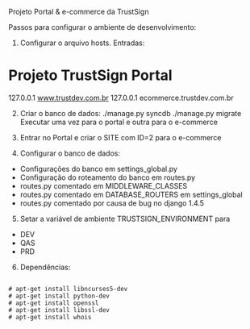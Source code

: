 Projeto Portal & e-commerce da TrustSign

Passos para configurar o ambiente de desenvolvimento:
1) Configurar o arquivo hosts. Entradas:
# Projeto TrustSign Portal
127.0.0.1       www.trustdev.com.br
127.0.0.1       ecommerce.trustdev.com.br

2) Criar o banco de dados:
./manage.py syncdb
./manage.py migrate
Executar uma vez para o portal e outra para o e-commerce

3) Entrar no Portal e criar o SITE com ID=2 para o e-commerce

4) Configurar o banco de dados:
  - Configurações do banco em settings_global.py
  - Configuração do roteamento do banco em routes.py
  - routes.py comentado em MIDDLEWARE_CLASSES
  - routes.py comentado em DATABASE_ROUTERS em settings_global
  - routes.py comentado por causa de bug no django 1.4.5

5) Setar a variável de ambiente TRUSTSIGN_ENVIRONMENT para
  - DEV
  - QAS
  - PRD

6) Dependências:
<code>
# apt-get install libncurses5-dev
# apt-get install python-dev
# apt-get install openssl
# apt-get install libssl-dev
# apt-get install whois
</code>
